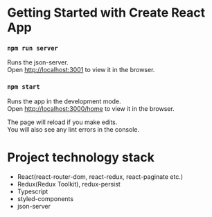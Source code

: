 # Getting Started with Create React App

### `npm run server`

Runs the json-server.\
Open [http://localhost:3001](http://localhost:3001) to view it in the browser.

### `npm start`

Runs the app in the development mode.\
Open [http://localhost:3000/home](http://localhost:3000/home) to view it in the browser.

The page will reload if you make edits.\
You will also see any lint errors in the console.

# Project technology stack

+ React(react-router-dom, react-redux, react-paginate etc.)
+ Redux(Redux Toolkit), redux-persist
+ Typescript
+ styled-components
+ json-server
